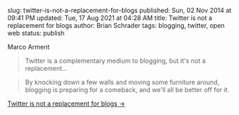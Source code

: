 slug: twitter-is-not-a-replacement-for-blogs
published: Sun, 02 Nov 2014 at 09:41 PM
updated: Tue, 17 Aug 2021 at 04:28 AM
title: Twitter is not a replacement for blogs
author: Brian Schrader
tags: blogging, twitter, open web
status: publish

Marco Arment
> Twitter is a complementary medium to blogging, but it's not a replacement...

> By knocking down a few walls and moving some furniture around, blogging is preparing for a comeback, and we'll all be better off for it.

[Twitter is not a replacement for blogs &#8594;](http://www.marco.org/2014/11/01/short-form-blogging)
